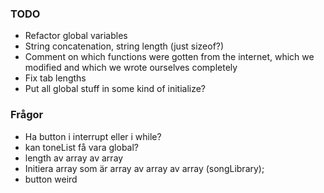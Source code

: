 ### TODO
- Refactor global variables
- String concatenation, string length (just sizeof?)
- Comment on which functions were gotten from the internet, which we modified and which we wrote ourselves completely
- Fix tab lengths
- Put all global stuff in some kind of initialize?

### Frågor
- Ha button i interrupt eller i while?
- kan toneList få vara global?
- length av array av array
- Initiera array som är array av array av array (songLibrary);
- button weird
